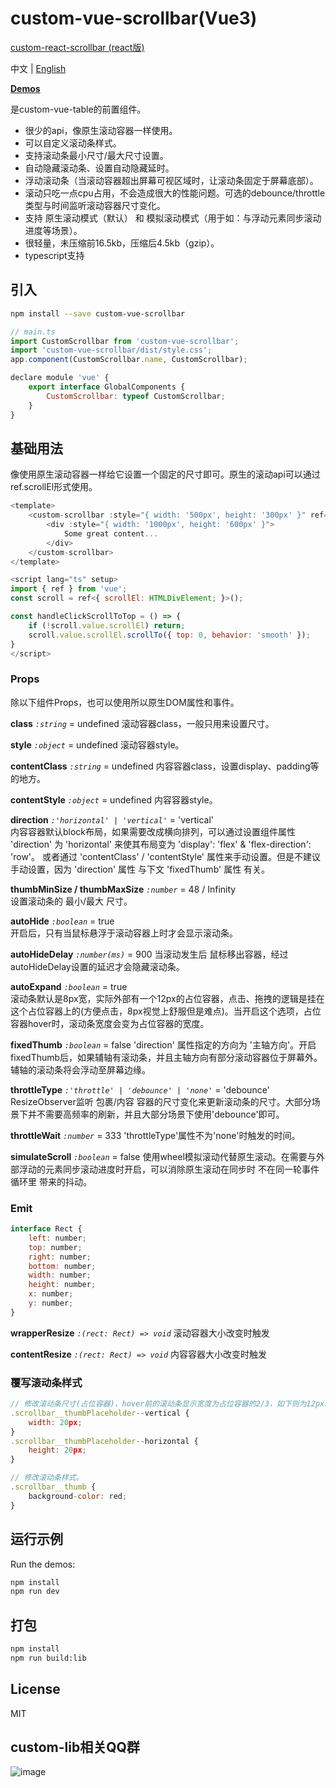 custom-vue-scrollbar(Vue3)
=========================

 [custom-react-scrollbar (react版)](https://github.com/custom-lib/custom-react-scrollbar)

中文 | [English](https://github.com/custom-lib/custom-vue-scrollbar/blob/main/READM.md)

**[Demos](https://custom-lib.github.io/custom-vue-scrollbar/)**

是custom-vue-table的前置组件。

* 很少的api，像原生滚动容器一样使用。
* 可以自定义滚动条样式。
* 支持滚动条最小尺寸/最大尺寸设置。
* 自动隐藏滚动条、设置自动隐藏延时。
* 浮动滚动条（当滚动容器超出屏幕可视区域时，让滚动条固定于屏幕底部）。
* 滚动只吃一点cpu占用，不会造成很大的性能问题。可选的debounce/throttle类型与时间监听滚动容器尺寸变化。
* 支持 原生滚动模式（默认） 和 模拟滚动模式（用于如：与浮动元素同步滚动进度等场景）。
* 很轻量，未压缩前16.5kb，压缩后4.5kb（gzip）。
* typescript支持

## 引入

```bash
npm install --save custom-vue-scrollbar
```

```javascript
// main.ts
import CustomScrollbar from 'custom-vue-scrollbar';
import 'custom-vue-scrollbar/dist/style.css';
app.component(CustomScrollbar.name, CustomScrollbar);

declare module 'vue' {
    export interface GlobalComponents {
        CustomScrollbar: typeof CustomScrollbar;
    }
}
```

## 基础用法

像使用原生滚动容器一样给它设置一个固定的尺寸即可。原生的滚动api可以通过ref.scrollEl形式使用。

```javascript
<template>
    <custom-scrollbar :style="{ width: '500px', height: '300px' }" ref="scroll">
        <div :style="{ width: '1000px', height: '600px' }">
            Some great content...
        </div>
    </custom-scrollbar>
</template>

<script lang="ts" setup>
import { ref } from 'vue';
const scroll = ref<{ scrollEl: HTMLDivElement; }>();

const handleClickScrollToTop = () => {
    if (!scroll.value.scrollEl) return;
    scroll.value.scrollEl.scrollTo({ top: 0, behavior: 'smooth' });
}
</script>
```

### Props

除以下组件Props，也可以使用所以原生DOM属性和事件。

**class** _`:string`_ = undefined
滚动容器class，一般只用来设置尺寸。

**style** _`:object`_ = undefined
滚动容器style。

**contentClass** _`:string`_ = undefined
内容容器class，设置display、padding等的地方。

**contentStyle** _`:object`_ = undefined
内容容器style。

**direction** _`:'horizontal' | 'vertical'`_ = 'vertical'  
内容容器默认block布局，如果需要改成横向排列，可以通过设置组件属性 'direction' 为 'horizontal' 来使其布局变为 'display': 'flex' & 'flex-direction': 'row'。 或者通过 'contentClass' / 'contentStyle' 属性来手动设置。但是不建议手动设置，因为 'direction' 属性 与下文 'fixedThumb' 属性 有关。

**thumbMinSize / thumbMaxSize** _`:number`_ = 48 / Infinity  
设置滚动条的 最小/最大 尺寸。

**autoHide** _`:boolean`_ = true  
开启后，只有当鼠标悬浮于滚动容器上时才会显示滚动条。

**autoHideDelay** _`:number(ms)`_ = 900
当滚动发生后 鼠标移出容器，经过autoHideDelay设置的延迟才会隐藏滚动条。

**autoExpand** _`:boolean`_ = true  
滚动条默认是8px宽，实际外部有一个12px的占位容器，点击、拖拽的逻辑是挂在这个占位容器上的(方便点击，8px视觉上舒服但是难点)。当开启这个选项，占位容器hover时，滚动条宽度会变为占位容器的宽度。

**fixedThumb** _`:boolean`_ = false
'direction' 属性指定的方向为 '主轴方向'。开启fixedThumb后，如果辅轴有滚动条，并且主轴方向有部分滚动容器位于屏幕外。辅轴的滚动条将会浮动至屏幕边缘。

**throttleType** _`:'throttle' | 'debounce' | 'none'`_ = 'debounce'
ResizeObserver监听 包裹/内容 容器的尺寸变化来更新滚动条的尺寸。大部分场景下并不需要高频率的刷新，并且大部分场景下使用'debounce'即可。

**throttleWait** _`:number`_ = 333
'throttleType'属性不为'none'时触发的时间。

**simulateScroll** _`:boolean`_ = false
使用wheel模拟滚动代替原生滚动。在需要与外部浮动的元素同步滚动进度时开启，可以消除原生滚动在同步时 不在同一轮事件循环里 带来的抖动。

### Emit

```javascript
interface Rect {
    left: number;
    top: number;
    right: number;
    bottom: number;
    width: number;
    height: number;
    x: number;
    y: number;
}
```

**wrapperResize** _`:(rect: Rect) => void`_
滚动容器大小改变时触发

**contentResize** _`:(rect: Rect) => void`_
内容容器大小改变时触发

### 覆写滚动条样式

```javascript
// 修改滚动条尺寸(占位容器)，hover前的滚动条显示宽度为占位容器的2/3，如下则为12px。
.scrollbar__thumbPlaceholder--vertical {
    width: 20px;
}
.scrollbar__thumbPlaceholder--horizontal {
    height: 20px;
}

// 修改滚动条样式。
.scrollbar__thumb {
    background-color: red;
}
```

## 运行示例

Run the demos:
```bash
npm install
npm run dev
```

## 打包

```bash
npm install
npm run build:lib
```

## License

MIT


## custom-lib相关QQ群

![image](https://github.com/custom-lib/custom-vue-scrollbar/blob/main/website/assets/qrCode.jpg)
